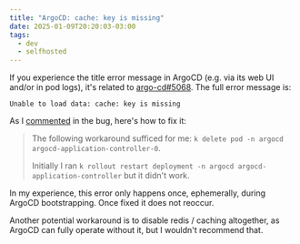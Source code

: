 ```yaml
---
title: "ArgoCD: cache: key is missing"
date: 2025-01-09T20:20:03-03:00
tags:
  - dev
  - selfhosted
---
```


If you experience the title error message in ArgoCD (e.g. via its web UI and/or
in pod logs), it's related to
[argo-cd#5068](https://github.com/argoproj/argo-cd/issues/5068). The full error
message is:

```
Unable to load data: cache: key is missing
```

As I
[commented](https://github.com/argoproj/argo-cd/issues/5068#issuecomment-2580878251)
in the bug, here's how to fix it:

> The following workaround sufficed for me: `k delete pod -n argocd
> argocd-application-controller-0`.
>
> Initially I ran `k rollout restart deployment -n argocd
argocd-application-controller` but it didn't work.

In my experience, this error only happens once, ephemerally, during ArgoCD
bootstrapping. Once fixed it does not reoccur.

Another potential workaround is to disable redis / caching altogether, as ArgoCD
can fully operate without it, but I wouldn't recommend that.
